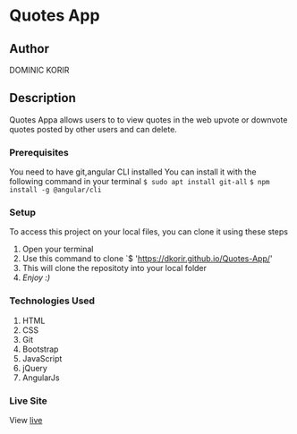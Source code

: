 # Quotes App
## Author
DOMINIC KORIR
## Description
Quotes Appa allows users to to view quotes in the web upvote or downvote  quotes posted by other users and can delete.
### Prerequisites
You need to have git,angular CLI installed
You can install it with the following command in your terminal
`$ sudo apt install git-all`
`$ npm install -g @angular/cli`


### Setup
To access this project on your local files, you can clone it using these steps
1. Open your terminal
1. Use this command to clone `$  'https://dkorir.github.io/Quotes-App/'
1. This will clone the repositoty into your local folder
1. _Enjoy :)_
### Technologies Used
1. HTML
1. CSS
1. Git
1. Bootstrap
1. JavaScript
1. jQuery
1. AngularJs
### Live Site
View [live](https://dkorir.github.io/Quotes-App/)
